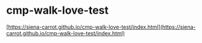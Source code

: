 # cmp-walk-love-test

[https://siena-carrot.github.io/cmp-walk-love-test/index.html](https://siena-carrot.github.io/cmp-walk-love-test/index.html)